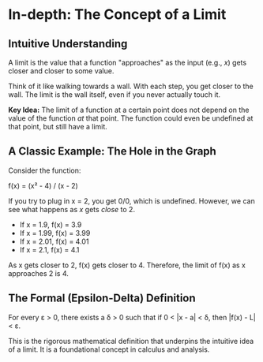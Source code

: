 # In-depth: The Concept of a Limit

## Intuitive Understanding

A limit is the value that a function "approaches" as the input (e.g., *x*) gets closer and closer to some value.

Think of it like walking towards a wall. With each step, you get closer to the wall. The limit is the wall itself, even if you never actually touch it.

**Key Idea:** The limit of a function at a certain point does not depend on the value of the function *at* that point. The function could even be undefined at that point, but still have a limit.

## A Classic Example: The Hole in the Graph

Consider the function:

f(x) = (x² - 4) / (x - 2)

If you try to plug in x = 2, you get 0/0, which is undefined. However, we can see what happens as *x* gets *close* to 2.

- If x = 1.9, f(x) = 3.9
- If x = 1.99, f(x) = 3.99
- If x = 2.01, f(x) = 4.01
- If x = 2.1, f(x) = 4.1

As x gets closer to 2, f(x) gets closer to 4. Therefore, the limit of f(x) as x approaches 2 is 4.

## The Formal (Epsilon-Delta) Definition

For every ε > 0, there exists a δ > 0 such that if 0 < |x - a| < δ, then |f(x) - L| < ε.

This is the rigorous mathematical definition that underpins the intuitive idea of a limit. It is a foundational concept in calculus and analysis.
